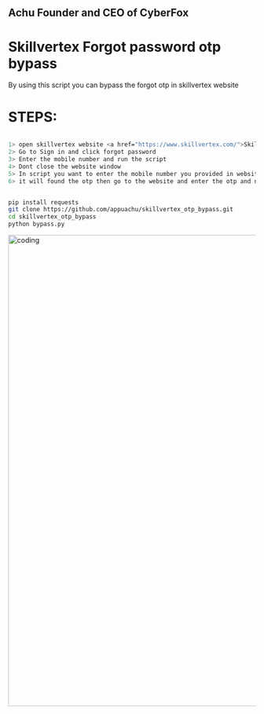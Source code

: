 ## Achu Founder and CEO of CyberFox

# Skillvertex Forgot password otp bypass

By using this script you can bypass the forgot otp in skillvertex website

# STEPS:
```bash

1> open skillvertex website <a href="https://www.skillvertex.com/">Skillvertex</a>
2> Go to Sign in and click forgot password
3> Enter the mobile number and run the script 
4> Dont close the website window 
5> In script you want to enter the mobile number you provided in website and enter a new passsword and give the otp file by default it is otp.txt
6> it will found the otp then go to the website and enter the otp and new password which you provided in script 

```




```bash

pip install requests
git clone https://github.com/appuachu/skillvertex_otp_bypass.git
cd skillvertex_otp_bypass
python bypass.py


```


<img align="center" alt="coding" width="960"  src="" >
